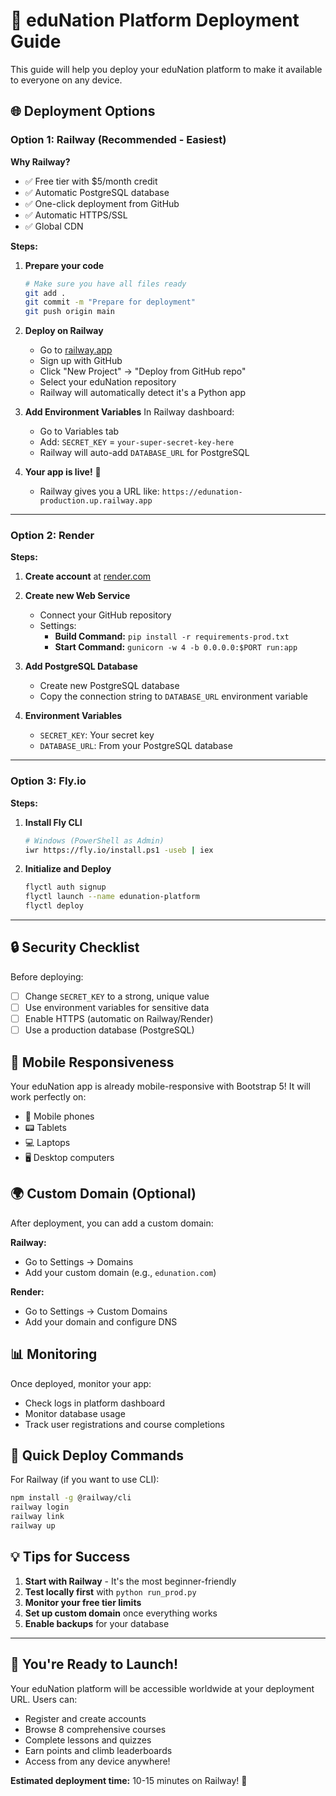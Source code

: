 # 🚀 eduNation Platform Deployment Guide

This guide will help you deploy your eduNation platform to make it available to everyone on any device.

## 🌐 Deployment Options

### Option 1: Railway (Recommended - Easiest)

**Why Railway?**
- ✅ Free tier with $5/month credit
- ✅ Automatic PostgreSQL database
- ✅ One-click deployment from GitHub
- ✅ Automatic HTTPS/SSL
- ✅ Global CDN

**Steps:**

1. **Prepare your code**
   ```bash
   # Make sure you have all files ready
   git add .
   git commit -m "Prepare for deployment"
   git push origin main
   ```

2. **Deploy on Railway**
   - Go to [railway.app](https://railway.app)
   - Sign up with GitHub
   - Click "New Project" → "Deploy from GitHub repo"
   - Select your eduNation repository
   - Railway will automatically detect it's a Python app

3. **Add Environment Variables**
   In Railway dashboard:
   - Go to Variables tab
   - Add: `SECRET_KEY` = `your-super-secret-key-here`
   - Railway will auto-add `DATABASE_URL` for PostgreSQL

4. **Your app is live!** 🎉
   - Railway gives you a URL like: `https://edunation-production.up.railway.app`

---

### Option 2: Render

**Steps:**

1. **Create account** at [render.com](https://render.com)

2. **Create new Web Service**
   - Connect your GitHub repository
   - Settings:
     - **Build Command:** `pip install -r requirements-prod.txt`
     - **Start Command:** `gunicorn -w 4 -b 0.0.0.0:$PORT run:app`

3. **Add PostgreSQL Database**
   - Create new PostgreSQL database
   - Copy the connection string to `DATABASE_URL` environment variable

4. **Environment Variables**
   - `SECRET_KEY`: Your secret key
   - `DATABASE_URL`: From your PostgreSQL database

---

### Option 3: Fly.io

**Steps:**

1. **Install Fly CLI**
   ```bash
   # Windows (PowerShell as Admin)
   iwr https://fly.io/install.ps1 -useb | iex
   ```

2. **Initialize and Deploy**
   ```bash
   flyctl auth signup
   flyctl launch --name edunation-platform
   flyctl deploy
   ```

---

## 🔒 Security Checklist

Before deploying:

- [ ] Change `SECRET_KEY` to a strong, unique value
- [ ] Use environment variables for sensitive data
- [ ] Enable HTTPS (automatic on Railway/Render)
- [ ] Use a production database (PostgreSQL)

## 📱 Mobile Responsiveness

Your eduNation app is already mobile-responsive with Bootstrap 5! It will work perfectly on:
- 📱 Mobile phones
- 📟 Tablets  
- 💻 Laptops
- 🖥️ Desktop computers

## 🌍 Custom Domain (Optional)

After deployment, you can add a custom domain:

**Railway:**
- Go to Settings → Domains
- Add your custom domain (e.g., `edunation.com`)

**Render:**
- Go to Settings → Custom Domains
- Add your domain and configure DNS

## 📊 Monitoring

Once deployed, monitor your app:
- Check logs in platform dashboard
- Monitor database usage
- Track user registrations and course completions

## 🚀 Quick Deploy Commands

For Railway (if you want to use CLI):
```bash
npm install -g @railway/cli
railway login
railway link
railway up
```

## 💡 Tips for Success

1. **Start with Railway** - It's the most beginner-friendly
2. **Test locally first** with `python run_prod.py`
3. **Monitor your free tier limits** 
4. **Set up custom domain** once everything works
5. **Enable backups** for your database

---

## 🎉 You're Ready to Launch!

Your eduNation platform will be accessible worldwide at your deployment URL. Users can:
- Register and create accounts
- Browse 8 comprehensive courses
- Complete lessons and quizzes
- Earn points and climb leaderboards
- Access from any device anywhere!

**Estimated deployment time:** 10-15 minutes on Railway! 🚀
